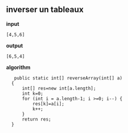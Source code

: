 
## inverser un tableaux
**input** 

    [4,5,6]

**output**

    [6,5,4]

**algorithm**

       public static int[] reverseArray(int[] a)
      {
          int[] res=new int[a.length];
          int k=0;
          for (int i = a.length-1; i >=0; i--) {
              res[k]=a[i];
              k++;
          }
          return res;
      }

  